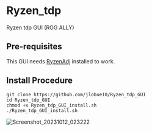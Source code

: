 # Ryzen_tdp
Ryzen tdp GUI  (ROG ALLY)

## Pre-requisites

This GUI needs [RyzenAdj](https://github.com/FlyGoat/RyzenAdj) installed to work.

## Install Procedure
```
git clone https://github.com/jlobue10/Ryzen_tdp_GUI
cd Ryzen_tdp_GUI
chmod +x Ryzen_tdp_GUI_install.sh
./Ryzen_tdp_GUI_install.sh
```
![Screenshot_20231012_023222](https://github.com/jlobue10/Ryzen_tdp_GUI/assets/9971433/8128821b-1330-4ff3-819b-317594b2acbd)

